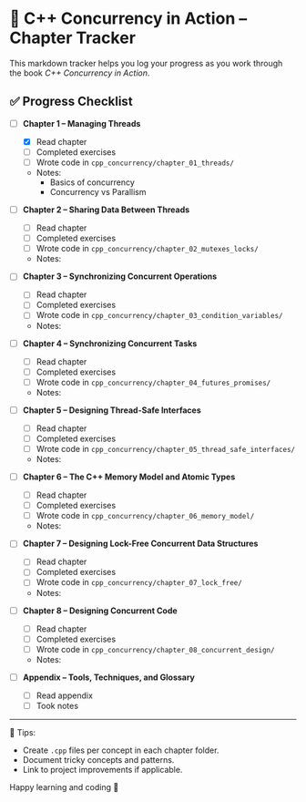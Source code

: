 # 📘 C++ Concurrency in Action – Chapter Tracker

This markdown tracker helps you log your progress as you work through the book *C++ Concurrency in Action*.

## ✅ Progress Checklist

- [ ] **Chapter 1 – Managing Threads**
  - [x] Read chapter
  - [ ] Completed exercises
  - [ ] Wrote code in `cpp_concurrency/chapter_01_threads/`
  - Notes:
    - Basics of concurrency
    - Concurrency vs Parallism

- [ ] **Chapter 2 – Sharing Data Between Threads**
  - [ ] Read chapter
  - [ ] Completed exercises
  - [ ] Wrote code in `cpp_concurrency/chapter_02_mutexes_locks/`
  - Notes:

- [ ] **Chapter 3 – Synchronizing Concurrent Operations**
  - [ ] Read chapter
  - [ ] Completed exercises
  - [ ] Wrote code in `cpp_concurrency/chapter_03_condition_variables/`
  - Notes:

- [ ] **Chapter 4 – Synchronizing Concurrent Tasks**
  - [ ] Read chapter
  - [ ] Completed exercises
  - [ ] Wrote code in `cpp_concurrency/chapter_04_futures_promises/`
  - Notes:

- [ ] **Chapter 5 – Designing Thread-Safe Interfaces**
  - [ ] Read chapter
  - [ ] Completed exercises
  - [ ] Wrote code in `cpp_concurrency/chapter_05_thread_safe_interfaces/`
  - Notes:

- [ ] **Chapter 6 – The C++ Memory Model and Atomic Types**
  - [ ] Read chapter
  - [ ] Completed exercises
  - [ ] Wrote code in `cpp_concurrency/chapter_06_memory_model/`
  - Notes:

- [ ] **Chapter 7 – Designing Lock-Free Concurrent Data Structures**
  - [ ] Read chapter
  - [ ] Completed exercises
  - [ ] Wrote code in `cpp_concurrency/chapter_07_lock_free/`
  - Notes:

- [ ] **Chapter 8 – Designing Concurrent Code**
  - [ ] Read chapter
  - [ ] Completed exercises
  - [ ] Wrote code in `cpp_concurrency/chapter_08_concurrent_design/`
  - Notes:

- [ ] **Appendix – Tools, Techniques, and Glossary**
  - [ ] Read appendix
  - [ ] Took notes

---

🧠 Tips:
- Create `.cpp` files per concept in each chapter folder.
- Document tricky concepts and patterns.
- Link to project improvements if applicable.

Happy learning and coding 🚀
